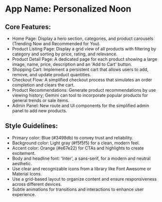 # **App Name**: Personalized Noon

## Core Features:

- Home Page: Display a hero section, categories, and product carousels (Trending Now and Recommended for You).
- Product Listing Page: Display a grid view of all products with filtering by category and sorting by price, rating, and relevance.
- Product Detail Page: A dedicated page for each product showing a large image, name, price, description and an 'Add to Cart' button.
- Shopping Cart: Implement a persistent cart that allows users to add, remove, and update product quantities.
- Checkout Flow: A simplified checkout process that simulates an order completion and clears the cart.
- Product Recommendations: Generate product recommendations by use viewing history; Gemini can tool to incorporate popular products for general trends or sale items.
- Admin Panel: New route and UI components for the simplified admin panel to add new products.

## Style Guidelines:

- Primary color: Blue (#3498db) to convey trust and reliability.
- Background color: Light gray (#f5f5f5) for a clean, modern feel.
- Accent color: Orange (#e67e22) for CTAs and highlights to create excitement.
- Body and headline font: 'Inter', a sans-serif, for a modern and neutral aesthetic.
- Use clear and recognizable icons from a library like Font Awesome or Material Icons.
- Use a grid-based layout to organize content and ensure responsiveness across different devices.
- Subtle animations for transitions and interactions to enhance user experience.